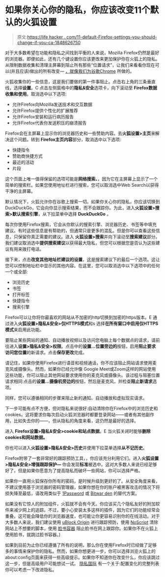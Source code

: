 # 如果你关心你的隐私，你应该改变11个默认的火狐设置

> 原文:[https://life hacker . com/11-default-Firefox-settings-you-should-change-if-you-ca-1848626750](https://lifehacker.com/11-default-firefox-settings-you-should-change-if-you-ca-1848626750)

对于大多数希望在功能和隐私之间找到平衡的人来说，Mozilla Firefox仍然是最好的浏览器。即便如此，还有几个键设置你应该更改来更加保护你在火狐上的隐私。从限制数据收集和清理主屏幕到阻止所有那些“位置请求”，让我们来看看你现在可以(并且应该)做出的所有改变— [，就像我们为谷歌Chrome](https://lifehacker.com/9-default-chrome-settings-you-should-change-if-you-care-1848561036) 所做的。

火狐收集你的一些信息，这是我们要做的第一件事阻止。点击右上角的三条垂直线，选择**设置**。C 点击左侧窗格中的**隐私&安全**选项卡，向下滚动至 **Firefox数据收集和使用**。取消选中以下选项:

*   允许Firefox向Mozilla发送技术和交互数据
*   允许Firefox提供个性化的扩展推荐
*   允许Firefox安装和运行病历报告
*   允许Firefox代表你发送积压的崩溃报告

Firefox会在主屏幕上显示你的浏览器历史和一些赞助内容。去**火狐设置>主页**来解决这个问题。转到 **Firefox主页内容**部分，取消选中以下选项:

*   快捷指令
*   赞助商快捷方式
*   最近的活动
*   片段

这个页面上唯一值得保留的选项可能是**网络搜索、**，因为它在主屏幕上显示了一个简单的搜索栏。如果您使用地址栏进行搜索，您可以取消选中Web Search以获得干净的主屏幕。

默认情况下，火狐允许你在谷歌上搜索一切。如果你关心你的隐私，你应该切换到DuckDuckGo，它会向你显示搜索结果，而不会跟踪你。为此，进入**火狐设置>搜索>默认搜索引擎**，从下拉菜单中选择 **DuckDuckGo** 。

每次你使用Firefox搜索，它会从你默认的搜索引擎、浏览器历史、书签等中填充建议。有时这些信息是有帮助的，但通常只是更多的混乱。但是你可以查看这些信息，只保留你真正需要的建议。进入 **火狐设置>搜索**并向下滚动至**搜索建议**部分。我们建议取消选中**提供搜索建议**以获得最大隐私，但您可以根据您是否认为这些建议有用来拨打电话。

接下来，点击**改变其他地址栏建议的设置**，这是搜索建议下的最后一个选项。这让您可以控制地址栏中显示的其他内容。在这里，您可以取消选中以下选项中的任何一个或全部:

*   浏览历史
*   书签
*   打开标签
*   快捷指令
*   搜索引擎

Firefox可以让你将你最喜欢的网站从不加密的http切换到加密的https版本。E 通过进入**火狐设置>隐私&安全>仅HTTPS模式**和s 选择**在所有窗口中启用仅HTTPS模式**来启用此功能。

要阻止某些网站的通知、自动播放视频以及访问您电脑上每个数据点的请求，请前往进入**设置>隐私&安全>权限**。点击中的**设置...**位置**旁边的**按钮，启用**阻止要求访问您位置**的新请求。点击**保存更改**完成。

请记住，如果你使用Firefox进行语音和视频通话，你不应该阻止网站请求使用麦克风或摄像头。然而，如果你已经允许像 Google Meet或Zoom这样的网站使用这些功能，你可以阻止其他网站要求使用你的麦克风或摄像头。该过程与阻塞位置请求相同:点击的**设置...摄像机旁边的**按钮，然后是麦克风，并检查**阻止新请求**选项。

同样，您可以遵循相同的步骤来阻止新的通知、自动播放和虚拟现实请求。

下一步可能有点不方便，但对隐私来说很好:自动清除你在Firefox中的浏览历史和cookies。这将要求你每次启动火狐浏览器时都要登录网站——或者有其他副作用，比如失去你的——，但从隐私的角度来看，这仍然是最好的选择。

进入 **Firefox设置>隐私&安全>cookie和站点数据**。E 当火狐关闭时能够**删除cookies和网站数据。**

你也可以进入**火狐设置>隐私&安全>历史**并使用下拉菜单选择**从不记历史**。

Firefox附带了一套非常好的跟踪预防工具，，你应该充分利用它们。进入**火狐设置>隐私&安全>增强跟踪保护—** 你会发现**标准**被选中。这对大多数人来说已经足够好了，但是如果你愿意为了提高隐私而破坏一些网站，你可以选择严格。

如果你一直用火狐保存你所有的密码，是时候升级到更好的了。从安全角度来看，不建议使用基于浏览器的密码管理器，如果你想在你的账户被黑客攻击的情况下将损失降至最低，请改用类似于 [1Password](https://1password.com/) 或 [Bitwar den](https://bitwarden.com/) 的替代方案。

如果没有它惊人的附加组件，火狐就不会有今天。你应该买几个隐私友好的附加软件来减少网上的追踪。不过，要小心安装太多这样的插件，因为它们的功能经常会重叠。这可能会降低你的浏览器速度，也可能让你更容易识别你的在线活动。对于大多数人来说，我们建议使用 [uBlock Origin](https://addons.mozilla.org/en-US/firefox/addon/ublock-origin/) 进行跟踪预防，使用 [NoScript](https://addons.mozilla.org/en-US/firefox/addon/noscript/) 清除网站上不想要的脚本，使用 [脸书容器](https://addons.mozilla.org/en-US/firefox/addon/facebook-container/) 阻止脸书在网上跟踪你。如果你不在火狐上使用脸书，就跳过脸书容器。)

如果到目前为止你已经遵循了所有的说明，那么你在使用Firefox时已经做了足够多的事情来保护你的隐私。然而，如果你想更进一步，你可以选择浏览火狐上的about:config页面来获得一些高级提示。如果你不知道你在改变什么，你应该跳过这一步，但是高级用户可能想试一试。 [隐私国际](https://privacyinternational.org/guide-step/4330/firefox-adjusting-settings-enhance-your-online-privacy) 有一个关于:配置变化的完整列表你可以考虑一下改进隐私。